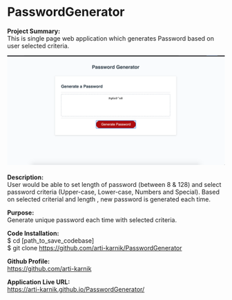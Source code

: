 # PasswordGenerator
<strong> Project Summary: </strong> <br>
This is single page web application which generates Password based on user selected criteria.

<div align="left">
      <img src="./assets/images/ss1.png">
</div>
<br>
<strong> Description: </strong> <br>
User would be able to set length of password (between 8 & 128) and select password criteria (Upper-case, Lower-case, Numbers and Special). Based on selected criterial and length , new password is generated each time. <br>

<strong> Purpose: </strong> <br>
Generate unique password each time with selected criteria.  <br>

<strong> Code Installation: </strong> <br>
$ cd [path_to_save_codebase] <br>
$ git clone https://github.com/arti-karnik/PasswordGenerator <br>

<strong> Github Profile: </strong> <br>
https://github.com/arti-karnik

<strong> Application Live URL: </strong> <br>
https://arti-karnik.github.io/PasswordGenerator/
